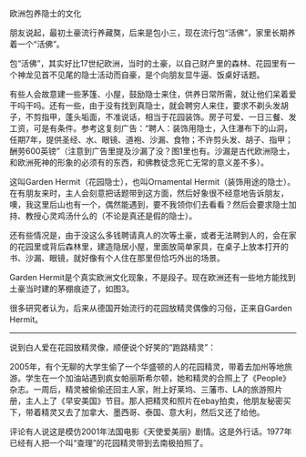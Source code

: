 欧洲包养隐士的文化

朋友说起，最初土豪流行养藏獒，后来是包小三，现在流行包“活佛”，家里长期养着一个“活佛”。

包“活佛”，其实好比17世纪欧洲，当时的土豪，以自己财产里的森林、花园里有一个神龙见首不见尾的隐士活动而自豪，是个向朋友显牛逼、饭桌好话题。

有些人会故意建一些茅篷、小屋，鼓励隐士来住，供养日常所需，就让他们呆着爱干吗干吗。还有一些，由于没有找到真隐士，就会聘穷人来住，要求不剃头发胡子，不剪指甲，蓬头垢面，不准说话，相当于花园装饰。房子可爱、一日三餐、发工资，可是有条件。参考这复刻广告：“聘人：装饰用隐士，入住瀑布下的山洞，任期7年，提供圣经、水、眼镜、道袍、沙漏、食物；不许剪头发、胡子、指甲；酬劳600英镑”（注意到广告里提及沙漏了没？图1里也有。沙漏是古代欧洲隐士，和欧洲死神的形象的必须有的东西，和佛教徒念死亡无常的意义差不多）。

这叫Garden Hermit（花园隐士），也叫Ornamental Hermit（装饰用途的隐士）。在有朋友来时，主人会刻意把话题带到这方面，然后好象很不经意地告诉朋友，噢，我这里后山也有一个，偶然能遇到，要不我领你们去看看？然后会要求隐士加持、教授心灵鸡汤什么的（不论是真还是假的隐士）。

还有些情况是，由于没这么多钱聘请真人的次等土豪，或者无法聘到人的，会在家的花园里或背后森林里，建造隐居小屋，里面放简单家具，在桌子上放本打开的书、沙漏、眼镜，就好像有个人住在那里但恰巧外出的场景。

Garden Hermit是个真实欧洲文化现象，不是段子。现在欧洲还有一些地方能找到土豪当时建的茅棚痕迹了，如图3。

很多研究者认为，后来从德国开始流行的花园放精灵偶像的习俗，正来自Garden Hermit。

------------------------------------

说到白人爱在花园放精灵像，顺便说个好笑的“跑路精灵”：

2005年，有个无聊的大学生偷了一个华盛顿的人的花园精灵，带着去加州等地旅游。学生在一个加油站遇到疯女帕丽斯希尔顿，她和精灵的合照上了《People》杂志。一周后，精灵被偷偷还回主人家，附上好莱坞、三藩市、LA的旅游照片册，主人上了《早安美国》节目。那人把精灵和照片在ebay拍卖，他朋友秘密买下，带着精灵又去了加拿大、墨西哥、泰国、意大利，然后又还了给他。

评论有人说这是模仿2001年法国电影《天使爱美丽》剧情。这是外行话。1977年已经有人把一个叫“查理”的花园精灵带到去南极拍照了。

